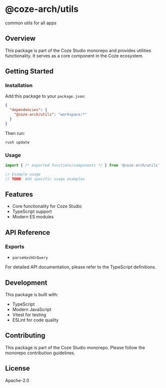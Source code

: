 # @coze-arch/utils

common utils for all apps

## Overview

This package is part of the Coze Studio monorepo and provides utilities functionality. It serves as a core component in the Coze ecosystem.

## Getting Started

### Installation

Add this package to your `package.json`:

```json
{
  "dependencies": {
    "@coze-arch/utils": "workspace:*"
  }
}
```

Then run:

```bash
rush update
```

### Usage

```typescript
import { /* exported functions/components */ } from '@coze-arch/utils';

// Example usage
// TODO: Add specific usage examples
```

## Features

- Core functionality for Coze Studio
- TypeScript support
- Modern ES modules

## API Reference

### Exports

- `parseHashOrQuery`


For detailed API documentation, please refer to the TypeScript definitions.

## Development

This package is built with:

- TypeScript
- Modern JavaScript
- Vitest for testing
- ESLint for code quality

## Contributing

This package is part of the Coze Studio monorepo. Please follow the monorepo contribution guidelines.

## License

Apache-2.0

